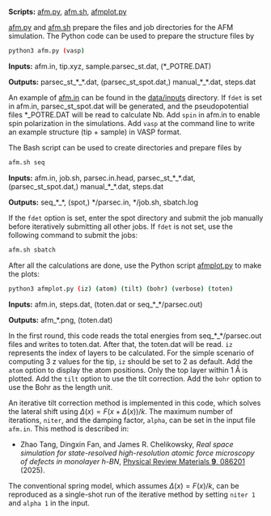 **Scripts:** [afm.py](https://github.com/tangzhao20/dftscr/blob/main/src/afm.py), [afm.sh](https://github.com/tangzhao20/dftscr/blob/main/src/afm.sh), [afmplot.py](https://github.com/tangzhao20/dftscr/blob/main/src/afmplot.py)

[afm.py](https://github.com/tangzhao20/dftscr/blob/main/src/afm.py) and [afm.sh](https://github.com/tangzhao20/dftscr/blob/main/src/afm.sh) prepare the files and job directories for the AFM simulation. The Python code can be used to prepare the structure files by
```bash
python3 afm.py (vasp)
```

**Inputs:** afm.in, tip.xyz, sample.parsec\_st.dat, (\*\_POTRE.DAT)  

**Outputs:** parsec\_st\_\*\_\*.dat, (parsec\_st\_spot.dat,) manual\_\*\_\*.dat, steps.dat  

An example of [afm.in](https://github.com/tangzhao20/dftscr/blob/main/data/inputs/afm.in) can be found in the [data/inputs](https://github.com/tangzhao20/dftscr/tree/main/data/inputs) directory. If `fdet` is set in afm.in, parsec\_st\_spot.dat will be generated, and the pseudopotential files \*\_POTRE.DAT will be read to calculate Nb. Add `spin` in afm.in to enable spin polarization in the simulations. Add `vasp` at the command line to write an example structure (tip + sample) in VASP format.  

The Bash script can be used to create directories and prepare files by
```bash
afm.sh seq 
```

**Inputs:** afm.in, job.sh, parsec.in.head, parsec\_st\_\*\_\*.dat, (parsec\_st\_spot.dat,) manual\_\*\_\*.dat, steps.dat  

**Outputs:** seq\_\*\_\*, (spot,) \*/parsec.in, \*/job.sh, sbatch.log  

If the `fdet` option is set, enter the spot directory and submit the job manually before iteratively submitting all other jobs. If `fdet` is not set, use the following command to submit the jobs:
```bash
afm.sh sbatch
```

After all the calculations are done, use the Python script [afmplot.py](src/afmplot.py) to make the plots:  
```bash
python3 afmplot.py (iz) (atom) (tilt) (bohr) (verbose) (toten)
```

**Inputs:** afm.in, steps.dat, (toten.dat or seq\_\*\_\*/parsec.out)  

**Outputs:** afm\_\*.png, (toten.dat)  

In the first round, this code reads the total energies from seq\_\*\_\*/parsec.out files and writes to toten.dat. After that, the toten.dat will be read. `iz` represents the index of layers to be calculated. For the simple scenario of computing 3 z values for the tip, `iz` should be set to 2 as default. Add the `atom` option to display the atom positions. Only the top layer within 1 Å is plotted. Add the `tilt` option to use the tilt correction. Add the `bohr` option to use the Bohr as the length unit.  

An iterative tilt correction method is implemented in this code, which solves the lateral shift using $\mathit{\Delta}(x)=F(x+\mathit{\Delta}(x))/k$. The maximum number of iterations, `niter`, and the damping factor, `alpha`, can be set in the input file `afm.in`. This method is described in:  
* Zhao Tang, Dingxin Fan, and James R. Chelikowsky, *Real space simulation for state-resolved high-resolution atomic force microscopy of defects in monolayer h-BN*, [Physical Review Materials **9**, 086201](https://doi.org/10.1103/ncc2-rhmb) (2025).  

The conventional spring model, which assumes $\mathit{\Delta}(x)=F(x)/k$, can be reproduced as a single-shot run of the iterative method by setting `niter 1` and `alpha 1` in the input.

